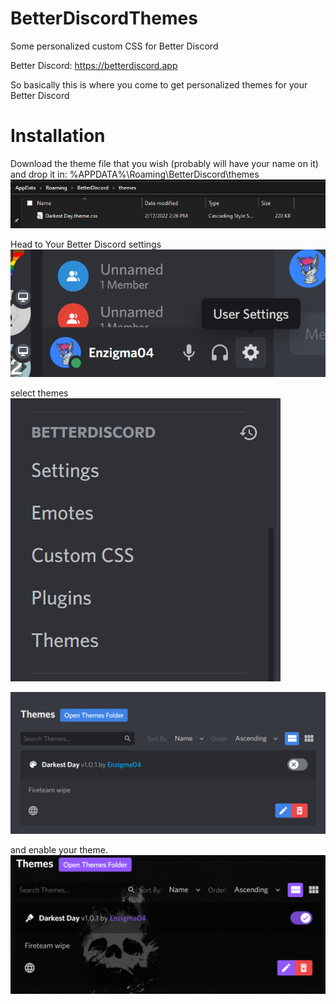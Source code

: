 # BetterDiscordThemes
Some personalized custom CSS for Better Discord

Better Discord: https://betterdiscord.app

So basically this is where you come to get personalized themes for your Better Discord

# Installation

Download the theme file that you wish (probably will have your name on it) and drop it in:
%APPDATA%\Roaming\BetterDiscord\themes
![themes-folder](https://github.com/Enzigma04/BetterDiscordThemes/blob/main/assets/image_2022-02-17_145951.png?raw=true)

Head to Your Better Discord settings
![user-settings](https://github.com/Enzigma04/BetterDiscordThemes/blob/main/assets/image_2022-02-17_145705.png?raw=true)

select themes
![better-discord-options](https://github.com/Enzigma04/BetterDiscordThemes/blob/main/assets/image_2022-02-17_144346.png?raw=true)

![themes-options](https://github.com/Enzigma04/BetterDiscordThemes/blob/main/assets/image_2022-02-17_144403.png?raw=true)

and enable your theme.
![enabled-theme](https://github.com/Enzigma04/BetterDiscordThemes/blob/main/assets/image_2022-02-17_144420.png?raw=true)
